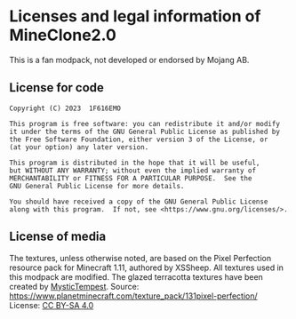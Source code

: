 # Licenses and legal information of MineClone2.0

This is a fan modpack, not developed or endorsed by Mojang AB.

## License for code

    Copyright (C) 2023  1F616EMO

    This program is free software: you can redistribute it and/or modify
    it under the terms of the GNU General Public License as published by
    the Free Software Foundation, either version 3 of the License, or
    (at your option) any later version.

    This program is distributed in the hope that it will be useful,
    but WITHOUT ANY WARRANTY; without even the implied warranty of
    MERCHANTABILITY or FITNESS FOR A PARTICULAR PURPOSE.  See the
    GNU General Public License for more details.

    You should have received a copy of the GNU General Public License
    along with this program.  If not, see <https://www.gnu.org/licenses/>.

## License of media

The textures, unless otherwise noted, are based on the Pixel Perfection resource pack for Minecraft 1.11,
authored by XSSheep. All textures used in this modpack are modified.
The glazed terracotta textures have been created by [MysticTempest](https://github.com/MysticTempest).
Source: <https://www.planetminecraft.com/texture_pack/131pixel-perfection/>
License: [CC BY-SA 4.0](http://creativecommons.org/licenses/by-sa/4.0/)
